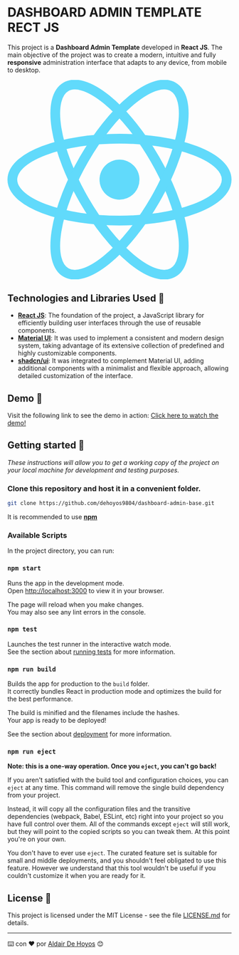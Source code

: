# DASHBOARD ADMIN TEMPLATE RECT JS

This project is a **Dashboard Admin Template** developed in **React JS**. The main objective of the project was to create a modern, intuitive and fully **responsive** administration interface that adapts to any device, from mobile to desktop.

![React Js](data:image/svg+xml;base64,PHN2ZyB4bWxucz0iaHR0cDovL3d3dy53My5vcmcvMjAwMC9zdmciIHZpZXdCb3g9Ii0xMS41IC0xMC4yMzE3NCAyMyAyMC40NjM0OCI+CiAgPHRpdGxlPlJlYWN0IExvZ288L3RpdGxlPgogIDxjaXJjbGUgY3g9IjAiIGN5PSIwIiByPSIyLjA1IiBmaWxsPSIjNjFkYWZiIi8+CiAgPGcgc3Ryb2tlPSIjNjFkYWZiIiBzdHJva2Utd2lkdGg9IjEiIGZpbGw9Im5vbmUiPgogICAgPGVsbGlwc2Ugcng9IjExIiByeT0iNC4yIi8+CiAgICA8ZWxsaXBzZSByeD0iMTEiIHJ5PSI0LjIiIHRyYW5zZm9ybT0icm90YXRlKDYwKSIvPgogICAgPGVsbGlwc2Ugcng9IjExIiByeT0iNC4yIiB0cmFuc2Zvcm09InJvdGF0ZSgxMjApIi8+CiAgPC9nPgo8L3N2Zz4K)

## Technologies and Libraries Used 🤖
- **[React JS](https://react.dev/)**: The foundation of the project, a JavaScript library for efficiently building user interfaces through the use of reusable components.
- **[Material UI](https://mui.com/)**: It was used to implement a consistent and modern design system, taking advantage of its extensive collection of predefined and highly customizable components.
- **[shadcn/ui](https://shadcn.dev/)**: It was integrated to complement Material UI, adding additional components with a minimalist and flexible approach, allowing detailed customization of the interface.

## Demo 👀
Visit the following link to see the demo in action:
[Click here to watch the demo!](https://dashboard-admin-de-hoyos.netlify.app/)

## Getting started 🚀
_These instructions will allow you to get a working copy of the project on your local machine for development and testing purposes._

### Clone this repository and host it in a convenient folder.

```sh
git clone https://github.com/dehoyos9804/dashboard-admin-base.git
```

It is recommended to use [**npm**](https://www.npmjs.com/)


### Available Scripts

In the project directory, you can run:

### `npm start`

Runs the app in the development mode.\
Open [http://localhost:3000](http://localhost:3000) to view it in your browser.

The page will reload when you make changes.\
You may also see any lint errors in the console.

### `npm test`

Launches the test runner in the interactive watch mode.\
See the section about [running tests](https://facebook.github.io/create-react-app/docs/running-tests) for more information.

### `npm run build`

Builds the app for production to the `build` folder.\
It correctly bundles React in production mode and optimizes the build for the best performance.

The build is minified and the filenames include the hashes.\
Your app is ready to be deployed!

See the section about [deployment](https://facebook.github.io/create-react-app/docs/deployment) for more information.

### `npm run eject`

**Note: this is a one-way operation. Once you `eject`, you can't go back!**

If you aren't satisfied with the build tool and configuration choices, you can `eject` at any time. This command will remove the single build dependency from your project.

Instead, it will copy all the configuration files and the transitive dependencies (webpack, Babel, ESLint, etc) right into your project so you have full control over them. All of the commands except `eject` will still work, but they will point to the copied scripts so you can tweak them. At this point you're on your own.

You don't have to ever use `eject`. The curated feature set is suitable for small and middle deployments, and you shouldn't feel obligated to use this feature. However we understand that this tool wouldn't be useful if you couldn't customize it when you are ready for it.

## License 📄
This project is licensed under the MIT License - see the file [LICENSE.md](LICENSE.md) for details.

---
⌨️ con ❤️ por [Aldair De Hoyos](https://github.com/dehoyos9804) 😊
